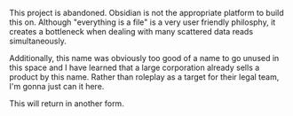 This project is abandoned. Obsidian is not the appropriate platform to build this on. Although "everything is a file" is a very user friendly philosphy, it creates a bottleneck when dealing with many scattered data reads simultaneously.

Additionally, this name was obviously too good of a name to go unused in this space and I have learned that a large corporation already sells a product by this name. Rather than roleplay as a target for their legal team, I'm gonna just can it here.

This will return in another form.
